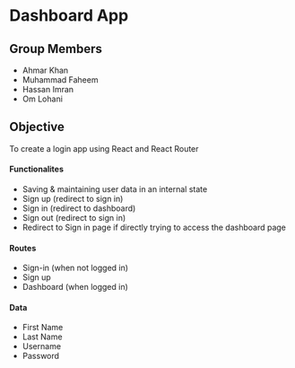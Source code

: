 # Dashboard App

## Group Members

- Ahmar Khan
- Muhammad Faheem 
- Hassan Imran
- Om Lohani

## Objective

To create a login app using React and React Router

#### Functionalites

- Saving & maintaining user data in an internal state
- Sign up (redirect to sign in)
- Sign in (redirect to dashboard)
- Sign out (redirect to sign in)
- Redirect to Sign in page if directly trying to access the dashboard page

#### Routes

- Sign-in (when not logged in)
- Sign up
- Dashboard (when logged in)

#### Data

- First Name
- Last Name
- Username
- Password